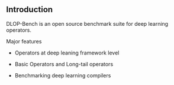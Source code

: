## Introduction

DLOP-Bench is an open source benchmark suite for deep learning operators.

<summary>Major features</summary>

- Operators at deep leaning framework level


- Basic Operators and Long-tail operators

- Benchmarking deep learning compilers
